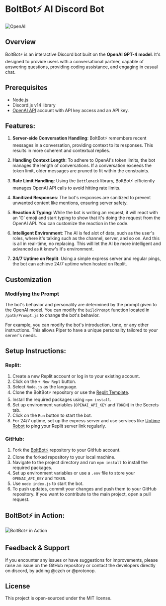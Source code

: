# BoltBot⚡ AI Discord Bot

![OpenAI](https://media.discordapp.net/attachments/1078333707779330138/1129517435800801300/63ef9e660270b1001984d9ce.png)

## Overview

BoltBot⚡ is an interactive Discord bot built on the **OpenAI GPT-4 model**. It's designed to provide users with a conversational partner, capable of answering questions, providing coding assistance, and engaging in casual chat.

## Prerequisites
- Node.js
- Discord.js v14 library
- [OpenAI API](https://openai.com/api) account with API key access and an API key.

## Features:

1. **Server-side Conversation Handling**: BoltBot⚡ remembers recent messages in a conversation, providing context to its responses. This results in more coherent and contextual replies.

2. **Handling Context Length**: To adhere to OpenAI's token limits, the bot manages the length of conversations. If a conversation exceeds the token limit, older messages are pruned to fit within the constraints.

3. **Rate Limit Handling**: Using the `Bottleneck` library, BoltBot⚡ efficiently manages OpenAI API calls to avoid hitting rate limits.

4. **Sanitized Responses**: The bot's responses are sanitized to prevent unwanted content like mentions, ensuring server safety.

5. **Reaction & Typing**: While the bot is writing an request, it will react with an '⏰' emoji and start typing to show that it's doing the request from the OpenAI API. You can customize the reaction in the code.
  
6. **Intelligent Environment**: The AI is fed alot of data, such as the user's roles, where it's talking such as the channel, server, and so on. And this is all in real-time, no replacing. This will let the AI be more intelligent and advanced as it know's it's environment. 

7. **24/7 Uptime on Replit**: Using a simple express server and regular pings, the bot can achieve 24/7 uptime when hosted on Replit.

## Customization
### Modifying the Prompt
The bot's behavior and personality are determined by the prompt given to the OpenAI model. You can modify the `buildPrompt` function located in `/path/Prompt.js` to change the bot's behavior.

For example, you can modify the bot's introduction, tone, or any other instructions. This allows Piper to have a unique personality tailored to your server's needs.


## Setup Instructions:

### Replit:

1. Create a new Replit account or log in to your existing account.
2. Click on the `+ New Repl` button.
3. Select `Node.js` as the language.
4. Clone the BoltBot⚡ repository or use the [Replit Template](https://replit.com/@bonnieee123456/BoltBot-Source-Code).
5. Install the required packages using `npm install`.
6. Set up environment variables (`OPENAI_API_KEY` and `TOKEN`) in the Secrets tab.
7. Click on the `Run` button to start the bot.
8. For 24/7 uptime, set up the express server and use services like [Uptime Robot](https://uptimerobot.com/) to ping your Replit server link regularly.

### GitHub:

1. Fork the [BoltBot⚡](https://github.com/LucasDiscordCzech/BoltBot-Source-Code) repository to your GitHub account.
2. Clone the forked repository to your local machine.
3. Navigate to the project directory and run `npm install` to install the required packages.
4. Set up environment variables or use a `.env` file to store your `OPENAI_API_KEY` and `TOKEN`.
5. Use `node index.js` to start the bot.
6. To push updates, commit your changes and push them to your GitHub repository. If you want to contribute to the main project, open a pull request.

## BoltBot⚡ in Action:
![BoltBot⚡ in Action](https://cdn.discordapp.com/attachments/1132428314326339654/1135934274852368508/Screenshot_20230801_155134_Discord.jpg)

## Feedback & Support
If you encounter any issues or have suggestions for improvements, please raise an issue on the GitHub repository or contact the developers directly on discord, by adding @czch or @protonop. 

## License
This project is open-sourced under the MIT license.
